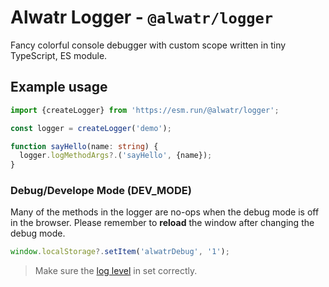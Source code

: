 # Alwatr Logger - `@alwatr/logger`

Fancy colorful console debugger with custom scope written in tiny TypeScript, ES module.

## Example usage

```ts
import {createLogger} from 'https://esm.run/@alwatr/logger';

const logger = createLogger('demo');

function sayHello(name: string) {
  logger.logMethodArgs?.('sayHello', {name});
}
```

### Debug/Develope Mode (DEV_MODE)

Many of the methods in the logger are no-ops when the debug mode is off in the browser.
Please remember to **reload** the window after changing the debug mode.

```ts
window.localStorage?.setItem('alwatrDebug', '1');
```

> Make sure the [log level](https://developer.chrome.com/docs/devtools/console/log/#browser) in set correctly.
